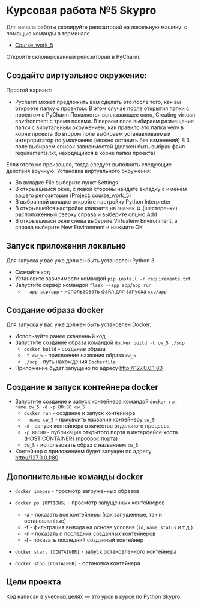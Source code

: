 # Курсовая работа №5 Skypro

Для начала работы скопируйте репозиторий на локальную машину: c помощью команды в терминале

- [Course_work_5](https://github.com/bonbon6851/COURSEWORK-5-deploy.git)

Откройте склонированный репозиторий в PyCharm.

## Cоздайте виртуальное окружение:
Простой вариант:
- Pycharm может предложить вам сделать это после того, как вы откроете папку с проектом. В этом случае после открытия папки с проектом в PyCharm Появляется всплывающее окно, Creating virtuan envrironment c тремя полями. В первом поле выбираем размещение папки с вирутальным окружением, как правило это папка venv в корне проекта Во втором поле выбираем устанавливаемый интерпритатор по умолчанию (можно оставить без изменений) В 3 поле выбираем список зависимостей (должен быть выбран фаил requirements.txt, находящийся в корне папки проекта)

Если этого не произошло, тогда следует выполнить следующие действия вручную:
Установка виртуального окружения:
- Во вкладке File выберите пункт Settings
- В открывшемся окне, с левой стороны найдите вкладку с именем вашего репозитория (Project: course_work_5)
- В выбранной вкладке откройте настройку Python Interpreter
- В открывшейся настройке кликните на значек ⚙ (шестеренки) расположенный сверху справа и выберите опцию Add
- В открывшемся окне слева выберите Virtualenv Environment, а справа выберите New Environment и нажмите ОК

## Запуск приложения локально

Для запуска у вас уже должен быть установлен Python 3.

- Скачайте код
- Установите зависимости командой `pip install -r requirements.txt`
- Запустите сервер командой `flask --app scp/app run`
    - `--app scp/app` - использовать файл для запуска `scp/app`

## Создание образа docker

Для запуска у вас уже должен быть установлен Docker.

- Используйте ранее скаченный код
- Запустите создание образа командой `docker build -t cw_5 ./scp`
  - `docker build` - создание образа
  - `-t cw_5` - присвоение названия образа `cw_5`
  - `./scp` - путь нахождения `Dockerfile`
- Приложение будет запущено по адресу http://127.0.0.1:80

## Создание и запуск контейнера docker

- Запустите создание и запуск контейнера командой `docker run --name cw_5 -d -p 80:80 cw_5` 
  - `docker run` - создание и запуск контейнера
  - `--name cw_5` - присвоить название контейнеру `cw_5`
  - `-d` - запуск контейнера в качестве отдельного процесса
  - `-p 80:80` - публикация открытого порта в интерфейсе хоста (HOST:CONTAINER) (проброс порта)
  - `cw_5` - использовать образ с названием `cw_5`
- Контейнер с приложением будет запущен по адресу http://127.0.0.1:80

## Дополнительные команды docker

- `docker images` - просмотр загруженных образов


- `docker ps [OPTIONS]` - просмотр запущенных контейнеров
    - -a - показать все контейнеры (как запущенные, так и остановленные)
    - -f - фильтрация вывода на основе условия (`id`, `name`, `status` и т.д.)
    - -n - показать n последних созданных контейнеров
    - -l - показать последний созданный контейнер


- `docker start [CONTAINER]` - запуск остановленного контейнера


- `docker stop [CONTAINER]` - остановка контейнера

## Цели проекта

Код написан в учебных целях — это урок в курсе по Python [Skypro](https://sky.pro).